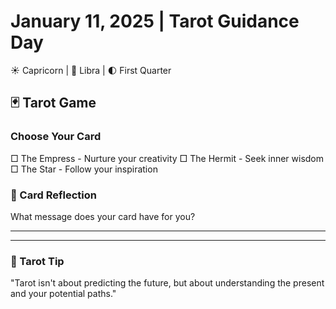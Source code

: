 # January 11, 2025 | Tarot Guidance Day
☀️ Capricorn | 🌙 Libra | 🌓 First Quarter

## 🃏 Tarot Game

### Choose Your Card
□ The Empress - Nurture your creativity
□ The Hermit - Seek inner wisdom
□ The Star - Follow your inspiration

### 📝 Card Reflection
What message does your card have for you?
_______________________
_______________________

### 💫 Tarot Tip
"Tarot isn't about predicting the future, but about understanding the present and your potential paths." 